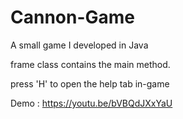 # Cannon-Game
A small game I developed in Java

frame class contains the main method.

press 'H' to open the help tab in-game

Demo : https://youtu.be/bVBQdJXxYaU
